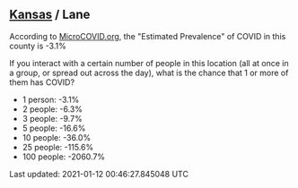 
## [Kansas](/united-states/kansas) / Lane

According to [MicroCOVID.org](http://microcovid.org),
the "Estimated Prevalence" of COVID in this county is -3.1%

If you interact with a certain number of people in this location
(all at once in a group, or spread out across the day), what is the chance that
1 or more of them has COVID?

- 1 person: -3.1%
- 2 people: -6.3%
- 3 people: -9.7%
- 5 people: -16.6%
- 10 people: -36.0%
- 25 people: -115.6%
- 100 people: -2060.7%

Last updated: 2021-01-12 00:46:27.845048 UTC
